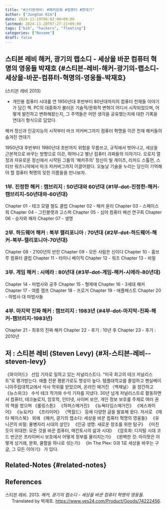 ```yaml
---
title: "#스티븐레비: #해커문화 #컴퓨터 #연대기"
author: ["Junghan Kim"]
date: 2024-11-19T06:02:00+09:00
lastmod: 2024-11-20T07:27:21+09:00
tags: ["bib", "hackers", "fleeting"]
categories: ["Noname"]
draft: false
---
```


<!--more-->


## 스티븐 레비 해커, 광기의 랩소디 - 세상을 바꾼 컴퓨터 혁명의 영웅들 박재호 {#스티븐-레비-해커-광기의-랩소디-세상을-바꾼-컴퓨터-혁명의-영웅들-박재호}

(스티븐 레비 2013)

-   개인용 컴퓨터 시대를 연 1950년대 후반부터 80년대까지의 컴퓨터 천재들 이야기가 담긴 책. PC의 대중화가 불러온 기술적/문화적 변혁이 어디서 시작되었으며, 어떻게 발전하고 변화해왔는지, 그 주역들은 어떤 생각을 공유했는지에 대한 기록을 연대기 형식으로 담았다.

해커 정신과 인공지능의 시작부터 마크 저커버그까지 컴퓨터 혁명을 이끈 천재 해커들의 숨겨진 연대기

1950년대 후반부터 1980년대 초반까지 위험을 무릅쓰고, 규칙에서 벗어나고, 세상을 근본적으로 바꾸는 방향으로 이끈, 뛰어나고 별난 컴퓨터 괴짜들의 이야기다. 오로지 열정과 자유로운 정신에서 시작된 그들의 '해커주의' 정신이 빌 게이츠, 리처드 스톨먼, 스티브 워즈니악에서 마크 저커버그까지 이끌어왔다. 오늘날 기술을 누리는 당신이 기억해야 할 컴퓨터 혁명의 잊힌 이름들을 만나보자.


### 1부. 진정한 해커 : 캠브리지 : 50년대와 60년대 {#1부-dot-진정한-해커-캠브리지-50년대와-60년대}

Chapter 01 - 테크 모델 철도 클럽 Chapter 02 - 해커 윤리 Chapter 03 - 스페이스워 Chapter 04 - 그린블랫과 고스퍼 Chapter 05 - 심야 컴퓨터 배선 연구회 Chapter 06 - 승자와 패자 Chapter 07 - 생명


### 2부. 하드웨어 해커 : 북부 캘리포니아 : 70년대 {#2부-dot-하드웨어-해커-북부-캘리포니아-70년대}

Chapter 08 - 2100년의 반란 Chapter 09 - 모든 사람은 신이다 Chapter 10 - 홈브루 컴퓨터 클럽 Chapter 11 - 타이니 베이직 Chapter 12 - 워즈 Chapter 13 - 비밀


### 3부. 게임 해커 : 시에라 : 80년대 {#3부-dot-게임-해커-시에라-80년대}

Chapter 14 - 마법사와 공주 Chapter 15 - 형제애 Chapter 16 - 3세대 해커 Chapter 17 - 여름 캠프 Chapter 18 - 프로거 Chapter 19 - 애플페스트 Chapter 20 - 마법사 대 마법사들


### 4부. 마지막 진짜 해커 : 캠브리지 : 1983년 {#4부-dot-마지막-진짜-해커-캠브리지-1983년}

Chapter 21 - 최후의 진짜 해커 Chapter 22 - 후기 : 10년 후 Chapter 23 - 후기 : 2010년


## 저 : 스티븐 레비 (Steven Levy) {#저-스티븐-레비--steven-levy}

《와이어드》 선임 기자로 일하고 있는 저널리스트다. “미국 최고의 테크 저널리스트”로 평가받는다. 애플 전문 평론가로도 명성이 높다. 템플대학교를 졸업하고 펜실베이니아주립대학교에서 석사 학위를 받았으며, 온라인 매거진 〈백채널〉 을 창간하고 《뉴스위크》 수석 테크 작가와 수석 기자를 지냈다. 30년 넘게 저널리스트로 활동하면서 컴퓨터, 테크놀로지, 암호학, 인터넷, 사이버 보안, 개인 정보 보호를 주제로 여러 권의 책을 썼으며 《롤링스톤》 《하퍼스매거진》 《뉴욕타임스매거진》 《에스콰이어》 《뉴요커》 《프리미어》 〈맥월드〉 등에 다양한 글을 발표해 왔다. 저서로 《메타 페이스북》 외에 《해커, 광기의 랩소디: 세상을 바꾼 컴퓨터 혁명의 영웅들》 《유니콘의 비밀: 물병자리 시대의 살인》 《인공 생명: 새로운 창조를 위한 탐구》 《미친 듯이 위대한: 모든 것을 바꾼 컴퓨터, 매킨토시의 삶과 시대》 《암호화: 디지털 시대 코드 반군은 프라이버시 보호에서 어떻게 정부를 물리치는가》 《완벽한 것: 아이팟은 어떻게 상거래, 문화, 쿨함을 하나로 섞는가》 《In The Plex: 0과 1로 세상을 바꾸는 구글, 그 모든 이야기》 가 있다.


## Related-Notes {#related-notes}

## References

<style>.csl-entry{text-indent: -1.5em; margin-left: 1.5em;}</style><div class="csl-bib-body">
  <div class="csl-entry">스티븐 레비. 2013. <i>해커, 광기의 랩소디 - 세상을 바꾼 컴퓨터 혁명의 영웅들</i>. Translated by 박재호. <a href="https://www.yes24.com/Product/Goods/74222456">https://www.yes24.com/Product/Goods/74222456</a>.</div>
</div>
